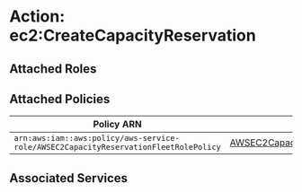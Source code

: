 # Action: ec2:CreateCapacityReservation

## Attached Roles

## Attached Policies

| Policy ARN | Policy Name |
|------------|-------------|
| `arn:aws:iam::aws:policy/aws-service-role/AWSEC2CapacityReservationFleetRolePolicy` | [AWSEC2CapacityReservationFleetRolePolicy](../policies.md#awsec2capacityreservationfleetrolepolicy) |

## Associated Services

